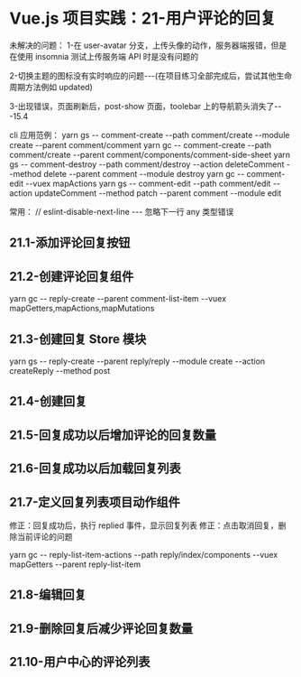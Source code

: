 # Vue.js 项目实践：21-用户评论的回复

未解决的问题：
1-在 user-avatar 分支，上传头像的动作，服务器端报错，但是在使用 insomnia 测试上传服务端 API 时是没有问题的

2-切换主题的图标没有实时响应的问题---(在项目练习全部完成后，尝试其他生命周期方法例如 updated)

3-出现错误，页面刷新后，post-show 页面，toolebar 上的导航箭头消失了---15.4

cli 应用范例：
yarn gs -- comment-create --path comment/create --module create --parent comment/comment
yarn gc -- comment-create --path comment/create --parent comment/components/comment-side-sheet
yarn gs -- comment-destroy --path comment/destroy --action deleteComment --method delete --parent comment --module destroy
yarn gc -- comment-edit --vuex mapActions
yarn gs -- comment-edit --path comment/edit --action updateComment --method patch --parent comment --module edit

常用：
// eslint-disable-next-line --- 忽略下一行 any 类型错误

## 21.1-添加评论回复按钮

## 21.2-创建评论回复组件

yarn gc -- reply-create --parent comment-list-item --vuex mapGetters,mapActions,mapMutations

## 21.3-创建回复 Store 模块

yarn gs -- reply-create --parent reply/reply --module create --action createReply --method post

## 21.4-创建回复

## 21.5-回复成功以后增加评论的回复数量

## 21.6-回复成功以后加载回复列表

## 21.7-定义回复列表项目动作组件

修正：回复成功后，执行 replied 事件，显示回复列表
修正：点击取消回复，删除当前评论的问题

yarn gc -- reply-list-item-actions --path reply/index/components --vuex mapGetters --parent reply-list-item

## 21.8-编辑回复

## 21.9-删除回复后减少评论回复数量

## 21.10-用户中心的评论列表
